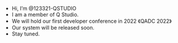- Hi, I’m @123321-QSTUDIO
- I am a member of Q Studio.
- We will hold our first developer conference in 2022 《QADC 2022》
- Our system will be released soon.
- Stay tuned.

<!---
123321-QSTUDIO/123321-QSTUDIO is a ✨ special ✨ repository because its `README.md` (this file) appears on your GitHub profile.
You can click the Preview link to take a look at your changes.
--->
